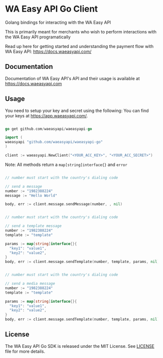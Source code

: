 # WA Easy API Go Client

Golang bindings for interacting with the WA Easy API

This is primarily meant for merchants who wish to perform interactions with the WA Easy API programatically

Read up here for getting started and understanding the payment flow with WA Easy API: <https://docs.waeasyapi.com/>

## Documentation

Documentation of WA Easy API's API and their usage is available at <https://docs.waeasyapi.com>

## Usage
You need to setup your key and secret using the following:
You can find your keys at <https://app.waeasyapi.com/>.

```go

go get github.com/waeasyapi/waeasyapi-go

```

    

```go
import (
waeasyapi "github.com/waeasyapi/waeasyapi-go"
)

client := waeasyapi.NewClient("<YOUR_ACC_KEY>", "<YOUR_ACC_SECRET>")

```

Note: All methods return a `map[string]interface{}` and `error`

```go

// number must start with the country's dialing code

// send a message
number := "1982388224"
message := "Hello World"

body, err := client.message.sendMessage(number, , nil)

```

```go

// number must start with the country's dialing code

// send a template message
number := "1982388224"
template := "template"

params := map[string]interface{}{
  "key1": "value1",
  "key2": "value2",
}
body, err := client.message.sendTemplate(number, template, params, nil)

```

```go

// number must start with the country's dialing code

// send a media message
number := "1982388224"
template := "template"

params := map[string]interface{}{
  "key1": "value1",
  "key2": "value2",
}
body, err := client.message.sendTemplate(number, template, params, nil)
```

## License

The WA Easy API Go SDK is released under the MIT License. See [LICENSE](LICENSE) file for more details.
